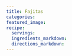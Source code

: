 ```yaml
---
title: Fajitas
categories: 
featured_image: 
recipe:
  servings: 
  ingredients_markdown: 
  directions_markdown: 
---
```

